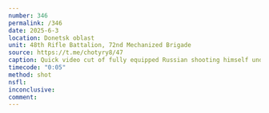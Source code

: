 ```yaml
---
number: 346
permalink: /346
date: 2025-6-3
location: Donetsk oblast
unit: 48th Rifle Battalion, 72nd Mechanized Brigade
source: https://t.me/chotyry8/47
caption: Quick video cut of fully equipped Russian shooting himself under his chin as he's lying besides what looks like his dead comrade
timecode: "0:05"
method: shot
nsfl: 
inconclusive: 
comment: 
---
```

<script async src="https://telegram.org/js/telegram-widget.js?22" data-telegram-post="chotyry8/47" data-width="100%" data-userpic="false"></script>